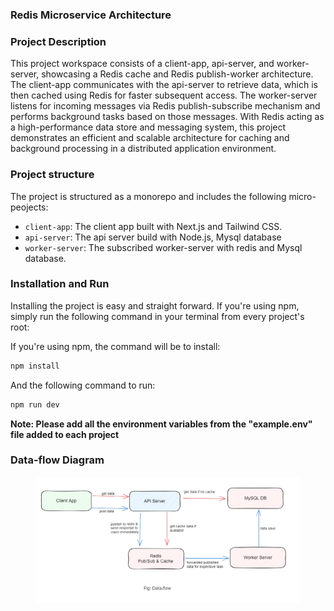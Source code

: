 ### Redis Microservice Architecture

### Project Description

This project workspace consists of a client-app, api-server, and worker-server, showcasing a Redis cache and Redis publish-worker architecture. The client-app communicates with the api-server to retrieve data, which is then cached using Redis for faster subsequent access. The worker-server listens for incoming messages via Redis publish-subscribe mechanism and performs background tasks based on those messages. With Redis acting as a high-performance data store and messaging system, this project demonstrates an efficient and scalable architecture for caching and background processing in a distributed application environment.

### Project structure

The project is structured as a monorepo and includes the following micro-peojects:

- `client-app`: The client app built with Next.js and Tailwind CSS.
- `api-server`: The api server build with Node.js, Mysql database
- `worker-server`: The subscribed worker-server with redis and Mysql database.

### Installation and Run

Installing the project is easy and straight forward. If you're using npm, simply run the following command in your terminal from every project's root:

If you're using npm, the command will be to install:

```sh
npm install
```

And the following command to run:

```sh
npm run dev
```

**Note: Please add all the environment variables from the "example.env" file added to each project**

### Data-flow Diagram

<figure > 
<p align="center">
  <img src="./assets/data-flow.PNG" alt="data-flow" style="background-color:white" />
</p>
</figure>
